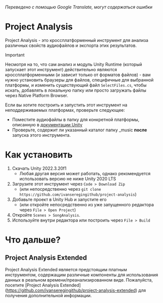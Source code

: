 *Переведено с помощью Google Translate, могут содержаться ошибки*




# Project Analysis
Project Analysis - это кроссплатформенный инструмент для анализа различных свойств аудиофайлов и экспорта этих результатов.

> [!IMPORTANT]
> Несмотря на то, что сам анализ и модуль Unity Runtime (который запускает этот инструмент) действительно являются кроссплатформенными (и зависит только от форматов файлов) - вам нужно установить браузеры для файлов, специфичные для выбранной платформы, и изменить существующий файл `SelectFiles.cs`, чтобы искать, добавлять в локальную папку или просто загружать файлы через Native Platform Browser.
>
> Если вы хотите построить и запустить этот инструмент на неподдерживаемых платформах, проверьте следующее:
>   * Поместите аудиофайлы в папку для конкретной платформы, описанную в [документации Unity](https://docs.unity3d.com/scriptreference/application-persistentdatapath.html)
>   * Проверьте, содержит ли указанный каталог папку _music **после** запуска этого инструмента.


# Как установить
1. Скачать Unity 2022.3.20f1
   * Любая другая версия может работать, однако рекомендуется использовать версию не ниже Unity 2020 LTS
2. Загрузите этот инструмент через `Code > Download Zip`
   * (или непосредственно через `git clone https://github.com/ivanseregingithub/project-analysis`)
3. Добавьте проект в Unity Hub и запустите его
   * (или откройте непосредственно из уже запущенного редактора через `File > Open Project`)
4. Откройте `Scenes > SongAnalysis`.
5. Используйте внутри редактора или построить через `File > Build`



# Что дальше?
## Project Analysis Extended
Project Analysis Extended является предстоящим платным инструментом, содержащим различные компоненты для использования данных в реальном времени/преанализированном виде.
Пожалуйста, посетите [Project Analysis Extended] (https://github.com/ivanseregingithub/project-analysis-extended) для получения дополнительной информации.

